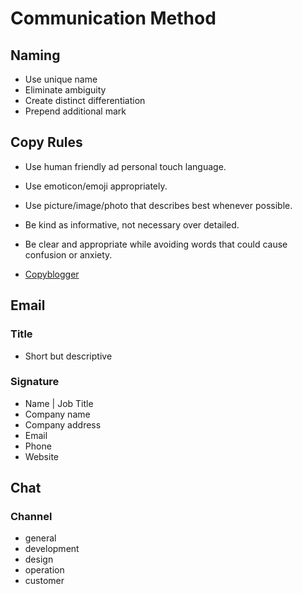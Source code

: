 Communication Method
====================

Naming
------

+ Use unique name
+ Eliminate ambiguity
+ Create distinct differentiation
+ Prepend additional mark

Copy Rules
----------

+ Use human friendly ad personal touch language.
+ Use emoticon/emoji appropriately.
+ Use picture/image/photo that describes best whenever possible.
+ Be kind as informative, not necessary over detailed.
+ Be clear and appropriate while avoiding words that could cause confusion or anxiety.

+ [Copyblogger](http://copyblogger.com)

Email
-----

### Title

+ Short but descriptive

### Signature

+ Name | Job Title
+ Company name
+ Company address
+ Email
+ Phone
+ Website

Chat
----

### Channel

+ general
+ development
+ design
+ operation
+ customer

